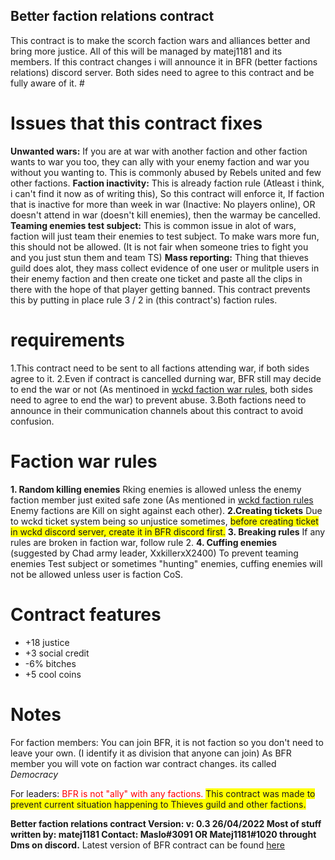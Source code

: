 ## Better faction relations contract

This contract is to make the scorch faction wars and alliances better and bring more justice. All of this will be managed by matej1181 and its members. If this contract changes i will announce it in BFR (better factions relations) discord server. Both sides need to agree to this contract and be fully aware of it. #

# Issues that this contract fixes

**Unwanted wars:** If you are at war with another faction and other faction wants to war you too, they can ally with your enemy faction and war you without you wanting to. This is commonly abused by Rebels united and few other factions.
**Faction inactivity:** This is already faction rule (Atleast i think, i can't find it now as of writing this), So this contract will enforce it, If faction that is inactive for more than week in war (Inactive: No players online), OR doesn't attend in war (doesn't kill enemies), then the warmay be cancelled.
**Teaming enemies test subject:**
This is common issue in alot of wars, faction will just team their enemies to test subject. To make wars more fun, this should not be allowed. (It is not fair when someone tries to fight you and you just stun them and team TS)
**Mass reporting:** Thing that thieves guild does alot, they mass collect evidence of one user or mulitple users in their enemy faction and then create one ticket and paste all the clips in there with the hope of that player getting banned. This contract prevents this by putting in place rule 3 / 2 in (this contract's) faction rules.

# requirements

1.This contract need to be sent to all factions attending war, if both sides agree to it.
2.Even if contract is cancelled durning war, BFR still may decide to end the war or not (As mentinoed in [wckd faction war rules](https://discord.com/channels/710308659225165883/947675706652000257/949118826690261002), both sides need to agree to end the war) to prevent abuse.
3.Both factions need to announce in their communication channels about this contract to avoid confusion.

# Faction war rules

**1. Random killing enemies**
Rking enemies is allowed unless the enemy faction member just exited safe zone (As mentioned in [wckd faction rules](https://discord.com/channels/710308659225165883/947675706652000257/949118826690261002) Enemy factions are Kill on sight against each other).
**2.Creating tickets**
Due to wckd ticket system being so unjustice sometimes, <span style="background-color:yellow;">before creating ticket in wckd discord server, create it in BFR discord first.</span>
**3. Breaking rules**
If any rules are broken in faction war, follow rule 2.
**4. Cuffing enemies** (suggested by Chad army leader, XxkillerxX2400)
To prevent teaming enemies Test subject or sometimes "hunting" enemies, cuffing enemies will not be allowed unless user is faction CoS.

# Contract features
- +18 justice
- +3 social credit
-  -6% bitches
-  +5 cool coins

# Notes

For faction members: You can join BFR, it is not faction so you don't need to leave your own. (I identify it as division that anyone can join)
As BFR member you will vote on faction war contract changes.
its called *Democracy*

For leaders: <span style="color:red">  BFR is not "ally" with any factions.</span> <span style="background-color:yellow;">This contract was made to prevent current situation happening to Thieves guild and other factions.<span>

**Better faction relations contract
Version: v: 0.3 26/04/2022
Most of stuff written by: matej1181
Contact: Maslo#3091 OR Matej1181#1020 throught Dms on discord.**
Latest version of BFR contract can be found [here](https://matej118111.github.io/AmogusMan-sContracts/)